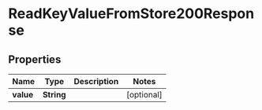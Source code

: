 

# ReadKeyValueFromStore200Response

## Properties

Name | Type | Description | Notes
------------ | ------------- | ------------- | -------------
**value** | **String** |  |  [optional]




